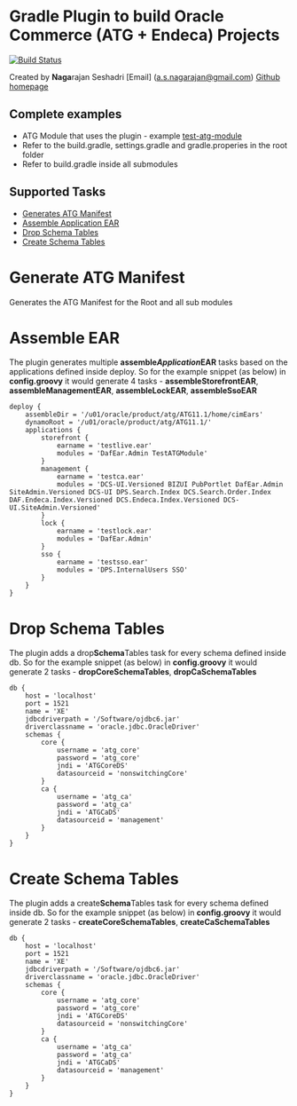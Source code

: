 # Gradle Plugin to build Oracle Commerce (ATG + Endeca) Projects

[![Build Status](https://travis-ci.org/nagaseshadri/oracle-commerce-gradle.svg?branch=master)](https://travis-ci.org/nagaseshadri/oracle-commerce-gradle)

Created by **Naga**rajan Seshadri 
[Email] (a.s.nagarajan@gmail.com)
[Github homepage](https://github.com/nagaseshadri/oracle-commerce-gradle)

## Complete examples

- ATG Module that uses the plugin - example [test-atg-module](https://github.com/nagaseshadri/test-atg-module)
- Refer to the build.gradle, settings.gradle and gradle.properies in the root folder
- Refer to build.gradle inside all submodules

## Supported Tasks

- [Generates ATG Manifest](#GenerateATGManifest)
- [Assemble Application EAR](#AssembleEAR)
- [Drop Schema Tables](#DropSchemaTables)
- [Create Schema Tables](#CreateSchemaTables)

# Generate ATG Manifest

Generates the ATG Manifest for the Root and all sub modules

# Assemble EAR

The plugin generates multiple **assemble*Application*EAR** tasks based on the applications defined inside deploy. So for the example snippet (as below) in **config.groovy** it would generate 4 tasks - **assembleStorefrontEAR**, **assembleManagementEAR**, **assembleLockEAR**, **assembleSsoEAR**

```
deploy {
    assembleDir = '/u01/oracle/product/atg/ATG11.1/home/cimEars'
    dynamoRoot = '/u01/oracle/product/atg/ATG11.1/'
    applications {
        storefront {
            earname = 'testlive.ear'
            modules = 'DafEar.Admin TestATGModule'
        }
        management {
            earname = 'testca.ear'
            modules = 'DCS-UI.Versioned BIZUI PubPortlet DafEar.Admin SiteAdmin.Versioned DCS-UI DPS.Search.Index DCS.Search.Order.Index DAF.Endeca.Index.Versioned DCS.Endeca.Index.Versioned DCS-UI.SiteAdmin.Versioned'
        }
        lock {
            earname = 'testlock.ear'
            modules = 'DafEar.Admin'
        }
        sso {
            earname = 'testsso.ear'
            modules = 'DPS.InternalUsers SSO'
        }
    }
}
```

# Drop Schema Tables

The plugin adds a drop**Schema**Tables task for every schema defined inside db.  So for the example snippet (as below) in **config.groovy** it would generate 2 tasks - **dropCoreSchemaTables**, **dropCaSchemaTables**

```
db {
    host = 'localhost'
    port = 1521
    name = 'XE'
    jdbcdriverpath = '/Software/ojdbc6.jar'
    driverclassname = 'oracle.jdbc.OracleDriver'
    schemas {
        core {
            username = 'atg_core'
            password = 'atg_core'
            jndi = 'ATGCoreDS'
            datasourceid = 'nonswitchingCore'
        }
        ca {
            username = 'atg_ca'
            password = 'atg_ca'
            jndi = 'ATGCaDS'
            datasourceid = 'management'
        }
    }
}
```

# Create Schema Tables

The plugin adds a create**Schema**Tables task for every schema defined inside db.  So for the example snippet (as below) in **config.groovy** it would generate 2 tasks - **createCoreSchemaTables**, **createCaSchemaTables**

```
db {
    host = 'localhost'
    port = 1521
    name = 'XE'
    jdbcdriverpath = '/Software/ojdbc6.jar'
    driverclassname = 'oracle.jdbc.OracleDriver'
    schemas {
        core {
            username = 'atg_core'
            password = 'atg_core'
            jndi = 'ATGCoreDS'
            datasourceid = 'nonswitchingCore'
        }
        ca {
            username = 'atg_ca'
            password = 'atg_ca'
            jndi = 'ATGCaDS'
            datasourceid = 'management'
        }
    }
}
```
